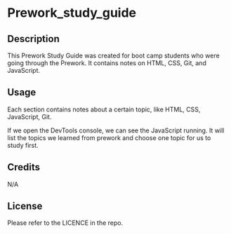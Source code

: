 # Prework_study_guide

## Description

This Prework Study Guide was created for boot camp students who were going through the Prework. It contains notes on HTML, CSS, Git, and JavaScript.


## Usage

Each section contains notes about a certain topic, like HTML, CSS, JavaScript, Git. 

If we open the DevTools console, we can see the JavaScript running. It will list the topics we learned from prework and choose one topic for us to study first. 

## Credits

N/A

## License

Please refer to the LICENCE in the repo.